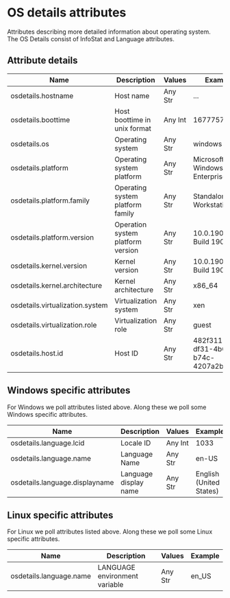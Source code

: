 # OS details attributes

Attributes describing more detailed information about operating system. The OS Details consist of InfoStat and Language attributes.
## Attribute details

| Name                            | Description                       | Values  | Example                               |
| ------------------------------- | --------------------------------- | ------- | ------------------------------------- |
| osdetails.hostname              | Host name                         | Any Str | ...                                   |
| osdetails.boottime              | Host boottime in unix format      | Any Int | 1677757113                            |
| osdetails.os                    | Operating system                  | Any Str | windows                               |
| osdetails.platform              | Operating system platform         | Any Str | Microsoft Windows 10 Enterprise       |
| osdetails.platform.family       | Operating system platform family  | Any Str | Standalone Workstation                |
| osdetails.platform.version      | Operation system platform version | Any Str | 10.0.19045 Build 19045                |
| osdetails.kernel.version        | Kernel version                    | Any Str | 10.0.19045 Build 19045                |
| osdetails.kernel.architecture   | Kernel architecture               | Any Str | x86_64                                |
| osdetails.virtualization.system | Virtualization system             | Any Str | xen                                   |
| osdetails.virtualization.role   | Virtualization role               | Any Str | guest                                 |
| osdetails.host.id               | Host ID                           | Any Str | 482f3116-df31-4b05-b74c-4207a2b8500b  |

## Windows specific attributes
For Windows we poll attributes listed above. Along these we poll some Windows specific attributes.

| Name                            | Description                       | Values  | Example                               |
| ------------------------------- | --------------------------------- | ------- | ------------------------------------- |
| osdetails.language.lcid         | Locale ID                         | Any Int | 1033                                  |
| osdetails.language.name         | Language Name                     | Any Str | en-US                                 |
| osdetails.language.displayname  | Language display name             | Any Str | English (United States)               |

## Linux specific attributes
For Linux we poll attributes listed above. Along these we poll some Linux specific attributes.

| Name                            | Description                       | Values  | Example                               |
| ------------------------------- | --------------------------------- | ------- | ------------------------------------- |
| osdetails.language.name         | LANGUAGE environment variable     | Any Str | en_US                                 |
